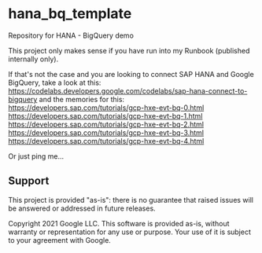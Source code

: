 # hana_bq_template
Repository for HANA - BigQuery demo

This project only makes sense if you have run into my Runbook (published internally only). 

If that's not the case and you are looking to connect SAP HANA and Google BigQuery, take a look at this: https://codelabs.developers.google.com/codelabs/sap-hana-connect-to-bigquery 
and the memories for this: 
https://developers.sap.com/tutorials/gcp-hxe-evt-bq-0.html
https://developers.sap.com/tutorials/gcp-hxe-evt-bq-1.html
https://developers.sap.com/tutorials/gcp-hxe-evt-bq-2.html
https://developers.sap.com/tutorials/gcp-hxe-evt-bq-3.html
https://developers.sap.com/tutorials/gcp-hxe-evt-bq-4.html

Or just ping me...

## Support
This project is provided "as-is": there is no guarantee that raised issues will be answered or addressed in future releases.


Copyright 2021 Google LLC. This software is provided as-is, without warranty or representation for any use or purpose. Your use of it is subject to your agreement with Google. 
